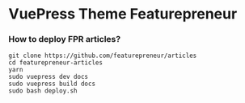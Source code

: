 
# VuePress Theme Featurepreneur



### How to deploy FPR articles?
```
git clone https://github.com/featurepreneur/articles
cd featurepreneur-articles
yarn
sudo vuepress dev docs
sudo vuepress build docs
sudo bash deploy.sh
```